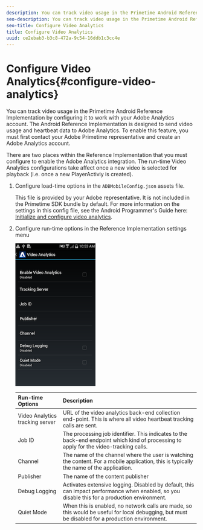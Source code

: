 ```yaml
---
description: You can track video usage in the Primetime Android Reference Implementation by configuring it to work with your Adobe Analytics account.
seo-description: You can track video usage in the Primetime Android Reference Implementation by configuring it to work with your Adobe Analytics account.
seo-title: Configure Video Analytics
title: Configure Video Analytics
uuid: ce2ebab3-b3c8-472a-9c54-16ddb1c3cc4e
---
```


# Configure Video Analytics{#configure-video-analytics}

You can track video usage in the Primetime Android Reference Implementation by configuring it to work with your Adobe Analytics account. The Android Reference Implementation is designed to send video usage and heartbeat data to Adobe Analytics. To enable this feature, you must first contact your Adobe Primetime representative and create an Adobe Analytics account.

There are two places within the Reference Implementation that you must configure to enable the Adobe Analytics integration. The run-time Video Analytics configurations take affect once a new video is selected for playback (i.e. once a new PlayerActiviy is created). 

1. Configure load-time options in the `ADBMobileConfig.json` assets file.

   This file is provided by your Adobe representative. It is not included in the Primetime SDK bundle by default. For more information on the settings in this config file, see the Android Programmer's Guide here: [Initialize and configure video analytics](https://help.adobe.com/en_US/primetime/psdk/android/index.html#PSDKs-task-Initialize_and_configure_video_analytics_).
1. Configure run-time options in the Reference Implementation settings menu

   ![](assets/img_psdk_ref_impl_va-settings-menu.png) 

   |  Run-time Options | Description |
   |---|---|
   |  Video Analytics tracking server | URL of the video analytics back-end collection end-point. This is where all video heartbeat tracking calls are sent. |
   |  Job ID | The processing job identifier. This indicates to the back-end endpoint which kind of processing to apply for the video-tracking calls. |
   |  Channel | The name of the channel where the user is watching the content. For a mobile application, this is typically the name of the application. |
   |  Publisher | The name of the content publisher |
   |  Debug Logging | Activates extensive logging. Disabled by default, this can impact performance when enabled, so you disable this for a production environment. |
   |  Quiet Mode | When this is enabled, no network calls are made, so this would be useful for local debugging, but must be disabled for a production environment. |

